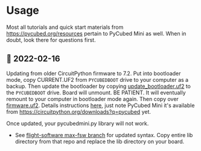 # Usage

Most all tutorials and quick start materials from https://pycubed.org/resources pertain to PyCubed Mini as well. When in doubt, look there for questions first. 

## 📅 2022-02-16
Updating from older CircuitPython firmware to 7.2. Put into bootloader mode, copy CURRENT.UF2 from `PYCUBEDBOOT` drive to your computer as a backup. Then update the bootloader by copying [update_bootloader.uf2](https://github.com/spacecraft-design-lab-2019/avionics-motherboard/blob/zac-updates/firmware/pycubedminiv02/update_bootloader.uf2) to the `PYCUBEDBOOT` drive. Board will unmount. BE PATIENT. It will eventually remount to your computer in bootloader mode again. Then copy over [firmware.uf2](https://github.com/spacecraft-design-lab-2019/avionics-motherboard/blob/zac-updates/firmware/pycubedminiv02/firmware.uf2). Details instructions [here](https://pycubed.org/Updating-PyCubed-cbc8b47a677549ed98fc5b23b5a04fac), just note PyCubed Mini it's available from https://circuitpython.org/downloads?q=pycubed yet. 

Once updated, your pycubedmini.py library will not work.
- See [flight-software max-fsw branch](https://github.com/spacecraft-design-lab-2019/flight-software/tree/max-fsw/board-side) for updated syntax. Copy entire lib directory from that repo and replace the lib directory on your board.
